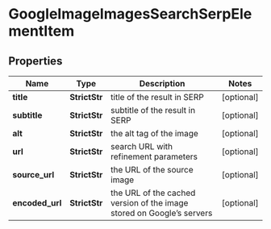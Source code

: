 # GoogleImageImagesSearchSerpElementItem


## Properties

| Name | Type | Description | Notes |
|------------ | ------------- | ------------- | -------------|
**title** | **StrictStr** | title of the result in SERP |[optional]|
**subtitle** | **StrictStr** | subtitle of the result in SERP |[optional]|
**alt** | **StrictStr** | the alt tag of the image |[optional]|
**url** | **StrictStr** | search URL with refinement parameters |[optional]|
**source_url** | **StrictStr** | the URL of the source image |[optional]|
**encoded_url** | **StrictStr** | the URL of the cached version of the image stored on Google’s servers |[optional]|